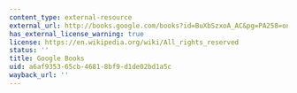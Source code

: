 ```yaml
---
content_type: external-resource
external_url: http://books.google.com/books?id=BuXbSzxoA_AC&pg=PA258=onepage
has_external_license_warning: true
license: https://en.wikipedia.org/wiki/All_rights_reserved
status: ''
title: Google Books
uid: a6af9353-65cb-4681-8bf9-d1de02bd1a5c
wayback_url: ''
---
```

